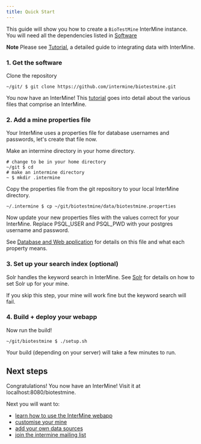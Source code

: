 ```yaml
---
title: Quick Start
---
```


This guide will show you how to create a `BioTestMine` InterMine instance. You will need all the dependencies listed in [Software](../system-requirements/software/index.md)

**Note**
Please see [Tutorial](tutorial/index.md), a detailed guide to integrating data with InterMine. 

### 1. Get the software

Clone the repository

```text
~/git/ $ git clone https://github.com/intermine/biotestmine.git
```

You now have an InterMine! This [tutorial](tutorial/index.md) goes into detail about the various files that comprise an InterMine.

### 2. Add a mine properties file

Your InterMine uses a properties file for database usernames and passwords, let's create that file now.

Make an intermine directory in your home directory.

```text
# change to be in your home directory
~/git $ cd
# make an intermine directory
~ $ mkdir .intermine
```

Copy the properties file from the git repository to your local InterMine directory.

```text
~/.intermine $ cp ~/git/biotestmine/data/biotestmine.properties
```

Now update your new properties files with the values correct for your InterMine. Replace PSQL\_USER and PSQL\_PWD with your postgres username and password.

See [Database and Web application](../webapp/properties/intermine-properties.md) for details on this file and what each property means.

### 3. Set up your search index \(optional\)

Solr handles the keyword search in InterMine. See [Solr](../system-requirements/software/solr.md) for details on how to set Solr up for your mine.

If you skip this step, your mine will work fine but the keyword search will fail.

### 4. Build + deploy your webapp

Now run the build!

```text
~/git/biotestmine $ ./setup.sh
```

Your build \(depending on your server\) will take a few minutes to run.

## Next steps

Congratulations! You now have an InterMine! Visit it at localhost:8080/biotestmine.

Next you will want to:

* [learn how to use the InterMine webapp](http://intermine.org/tutorials/)
* [customise your mine](../webapp/properties/intermine-properties)
* [add your own data sources ](../database/data-sources/custom/index.md)
* [join the intermine mailing list](../support/mailing-list.md)


